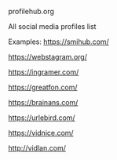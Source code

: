 profilehub.org

All social media profiles list

Examples:
https://smihub.com/

https://webstagram.org/

https://ingramer.com/

https://greatfon.com/

https://brainans.com/

https://urlebird.com/

https://vidnice.com/

http://vidlan.com/
